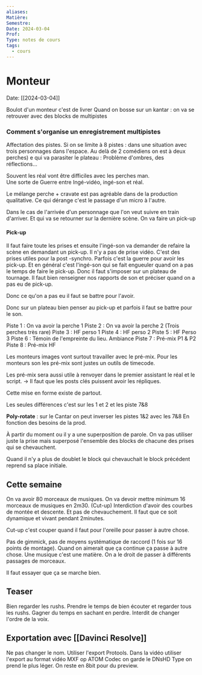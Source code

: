 ```yaml
---
aliases: 
Matière: 
Semestre: 
Date: 2024-03-04
Prof: 
Type: notes de cours
tags:
  - cours
---
```

# Monteur
Date: [[2024-03-04]] 

Boulot d'un monteur c'est de livrer
Quand on bosse sur un kantar : on va se retrouver avec des blocks de multipistes 

### Comment s'organise un enregistrement multipistes 
Affectation des pistes. 
Si on se limite à 8 pistes : dans une situation avec trois personnages dans l'espace. 
Au delà de 2 comédiens on est à deux perches) e qui va parasiter le plateau : Problème d'ombres, des réflections… 

Souvent les réal vont être difficiles avec les perches man.  
Une sorte de Guerre entre Ingé-vidéo, ingé-son et réal. 

Le mélange perche + cravate est pas agréable dans de la production qualitative. 
Ce qui dérange c'est le passage d'un micro à l'autre. 

Dans le cas de l'arrivée d'un personnage que l'on veut suivre en train d'arriver. Et qui va se retourner sur la dernière scène. 
On va faire un pick-up
#### Pick-up 
Il faut faire toute les prises et ensuite l'ingé-son va demander de refaire la scène en demandant un pick-up. Il n'y a pas de prise vidéo. C'est des prises utiles pour la post -synchro. 
Parfois c'est la guerre pour avoir les pick-up. Et en général c'est l'ingé-son qui se fait engueuler quand on a pas le temps de faire le pick-up. Donc il faut s'imposer sur un plateau de tournage. 
Il faut bien renseigner nos rapports de son et préciser quand on a pas eu de pick-up. 

Donc ce qu'on a pas eu il faut se battre pour l'avoir. 

Donc sur un plateau bien penser au pick-up et parfois il faut se battre pour le son. 



Piste 1 : On va avoir la perche 1 
Piste 2 : On va avoir la perche 2 
(Trois perches très rare)
Piste 3 : HF perso 1
Piste 4 : HF perso 2
Piste 5 : HF Perso 3
Piste 6 : Témoin de l'empreinte du lieu. Ambiance
Piste 7 : Pré-mix P1 & P2
Piste 8 : Pré-mix HF

Les monteurs images vont surtout travailler avec le pré-mix. Pour les monteurs son les pré-mix sont justes un outils de timecode. 

Les pré-mix sera aussi utile à renvoyer dans le premier assistant le réal et le script. → Il faut que les posts clés puissent avoir les répliques.

Cette mise en forme existe de partout. 

Les seules différences c'est sur les 1 et 2 et les piste 7&8

**Poly-rotate** : sur le Cantar on peut inverser les pistes 1&2 avec les 7&8 En fonction des besoins de la prod. 

À partir du moment ou il y a une superposition de parole. On va pas utiliser juste la prise mais superposé l'ensemble des blocks de chacune des prises qui se chevauchent. 

Quand il n'y a plus de doublet le block qui chevauchait le block précédent reprend sa place initiale. 

## Cette semaine 

On va avoir 80 morceaux de musiques. 
On va devoir mettre minimum 16 morceaux de musiques en 2m30. (Cut-up)
Interdiction d'avoir des courbes de montée et descente. Et pas de chevauchement. 
Il faut que ce soit dynamique et vivant pendant 2minutes. 

Cut-up c'est couper quand il faut pour l'oreille pour passer à autre chose. 

Pas de gimmick, pas de moyens systématique de raccord (1 fois sur 16 points de montage). Quand on aimerait que ça continue ça passe à autre chose. 
Une musique c'est une matière. On a le droit de passer à différents passages de morceaux. 

Il faut essayer que ça se marche bien. 

## Teaser
Bien regarder les rushs. Prendre le temps de bien écouter et regarder tous les rushs. 
Gagner du temps en sachant en perdre. 
Interdit de changer l'ordre de la voix. 

## Exportation avec [[Davinci Resolve]]
Ne pas changer le nom. Utiliser l'export Protools. 
Dans la vidéo utiliser l'export au format vidéo MXF op ATOM
Codec on garde le DNsHD
Type on prend le plus léger. On reste en 8bit pour du preview. 

